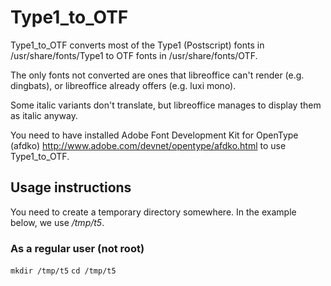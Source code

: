 # Type1_to_OTF
Type1_to_OTF converts most of the Type1 (Postscript) fonts in
/usr/share/fonts/Type1 to OTF fonts in /usr/share/fonts/OTF.

The only fonts not converted are ones that libreoffice can't render
(e.g. dingbats), or libreoffice already offers (e.g. luxi mono).

Some italic variants don't translate,
but libreoffice manages to display them as italic anyway.

You need to have installed Adobe Font Development Kit for OpenType (afdko)
http://www.adobe.com/devnet/opentype/afdko.html
to use Type1_to_OTF.

## Usage instructions
You need to create a temporary directory somewhere. In the example below, we use */tmp/t5*.
### As a regular user (not root)
`mkdir /tmp/t5`
`cd /tmp/t5`
